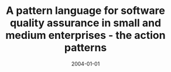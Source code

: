 ---
abstract: ''
authors:
- Wolfgang Zuser
- Thomas Grechenig
- Armin Scherz
- Martin Tomitsch
date: '2004-01-01'
featured: false
links:
- name: Publik
  url: https://publik.tuwien.ac.at/showentry.php?ID=138884&lang=2
publication: 'Talk: EuroPLoP, Kloster Irsee; 2004; in: "Proceedings for Europlop",
  (2004)'
publication_types:
- '1'
publishDate: '2004-01-01'
title: A pattern language for software quality assurance in small and medium enterprises
  - the action patterns
url_pdf: ''
---